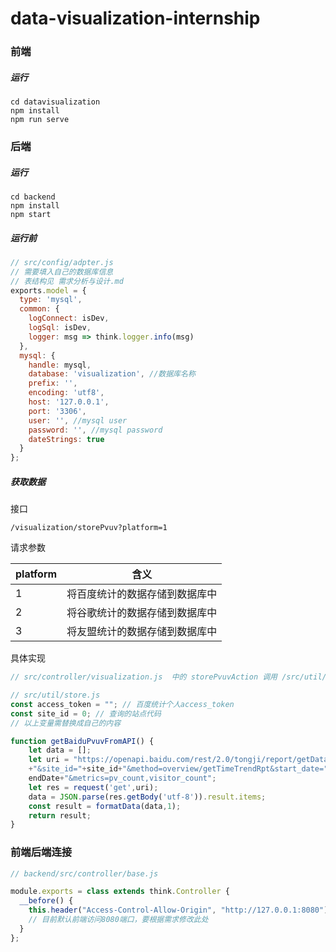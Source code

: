 # data-visualization-internship

### 前端

##### 运行

```
cd datavisualization
npm install
npm run serve
```

### 后端

##### 运行

```
cd backend
npm install
npm start
```

##### 运行前

```js
// src/config/adpter.js
// 需要填入自己的数据库信息
// 表结构见 需求分析与设计.md
exports.model = {
  type: 'mysql',
  common: {
    logConnect: isDev,
    logSql: isDev,
    logger: msg => think.logger.info(msg)
  },
  mysql: {
    handle: mysql,
    database: 'visualization', //数据库名称
    prefix: '',
    encoding: 'utf8',
    host: '127.0.0.1',
    port: '3306',
    user: '', //mysql user
    password: '', //mysql password
    dateStrings: true
  }
};
```

##### 获取数据

接口

```
/visualization/storePvuv?platform=1
```

请求参数

| platform | 含义                           |
| -------- | ------------------------------ |
| 1        | 将百度统计的数据存储到数据库中 |
| 2        | 将谷歌统计的数据存储到数据库中 |
| 3        | 将友盟统计的数据存储到数据库中 |

具体实现 

```js
// src/controller/visualization.js  中的 storePvuvAction 调用 /src/util/store.js 中的方法

// src/util/store.js 
const access_token = ""; // 百度统计个人access_token
const site_id = 0; // 查询的站点代码
// 以上变量需替换成自己的内容

function getBaiduPvuvFromAPI() {
    let data = [];
    let uri = "https://openapi.baidu.com/rest/2.0/tongji/report/getData?access_token="+access_token
    +"&site_id="+site_id+"&method=overview/getTimeTrendRpt&start_date="+startDate+"&end_date=" + 
    endDate+"&metrics=pv_count,visitor_count";
    let res = request('get',uri);
    data = JSON.parse(res.getBody('utf-8')).result.items;
    const result = formatData(data,1);
    return result;
}
```

### 前端后端连接

```js
// backend/src/controller/base.js

module.exports = class extends think.Controller {
  __before() {
    this.header("Access-Control-Allow-Origin", "http://127.0.0.1:8080");  
    // 目前默认前端访问8080端口，要根据需求修改此处
  }
};

```



